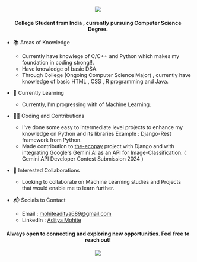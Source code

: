 <h1 align='center'>
   <img src="https://readme-typing-svg.demolab.com/?font=Fira+Code&color=FFFFFF&lines=Hi+there!👋+I+am+Aditya+Mohite"> 
</h1>

<h4 align='center'> 
   College Student from India , currently pursuing Computer Science Degree.
</h4> 

* 📚 Areas of Knowledge
     - Currently have knowlege of C/C++ and Python which makes my foundation in coding strong!!.
     - Have knowledge of basic DSA.
     - Through College (Ongoing Computer Science Major) , currently have knowledge of basic HTML , CSS , R programming and Java.

* 🌱 Currently Learning
     - Currently, I'm progressing with of Machine Learning.
  
* 🧑‍💻 Coding and Contributions
     - I've done some easy to intermediate level projects to enhance my knowledge on Python and its libraries Example : Django-Rest framework from Python.
     - Made contribution to [the-ecopay](https://github.com/the-ecopay) project with Django and with integrating Google's Gemini AI as an API for Image-Classification. ( Gemini API Developer Contest Submission 2024 )
  
* 👯 Interested Collaborations
     - Looking to collaborate on Machine Learning studies and Projects that would enable me to learn further.

*  📬 Socials to Contact
     -  Email : mohiteaditya689@gmail.com
     -  LinkedIn : [Aditya Mohite](https://www.linkedin.com/in/aditya-mohite-b77188326/)


<h4 align='center' > 
   Always open to connecting and exploring new opportunities. Feel free to reach out!
</h4>

<p align='center'>
   <img src="https://readme-typing-svg.demolab.com/?font=Fira+Code&color=FFFFFF&lines=Thanks+for+stopping+by!+👍 "> 
</p>
